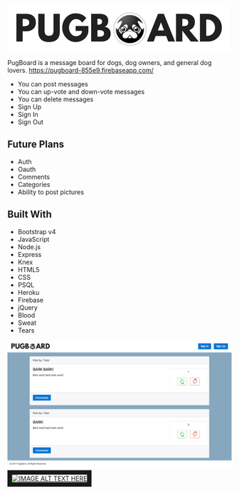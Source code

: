 ![PugBoard Logo](assets/pugboard_logo.png)

PugBoard is a message board for dogs, dog owners, and general dog lovers.
https://pugboard-855e9.firebaseapp.com/

- You can post messages
- You can up-vote and down-vote messages
- You can delete messages
- Sign Up
- Sign In
- Sign Out

## Future Plans
- Auth
- Oauth
- Comments
- Categories
- Ability to post pictures

## Built With
- Bootstrap v4
- JavaScript
- Node.js
- Express
- Knex
- HTML5
- CSS
- PSQL
- Heroku
- Firebase
- jQuery
- Blood
- Sweat
- Tears

![Website](Website.png)
<a href="https://www.youtube.com/watch?v=ymIv-7HRz9o&feature=youtu.be
" target="_blank"><img src="https://img.youtube.com/watch?v=ymIv-7HRz9o&feature=youtu.be.jpg" 
alt="IMAGE ALT TEXT HERE" width="240" height="180" border="10" /></a>
